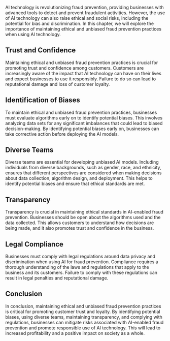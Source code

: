 
AI technology is revolutionizing fraud prevention, providing businesses with advanced tools to detect and prevent fraudulent activities. However, the use of AI technology can also raise ethical and social risks, including the potential for bias and discrimination. In this chapter, we will explore the importance of maintaining ethical and unbiased fraud prevention practices when using AI technology.

Trust and Confidence
--------------------

Maintaining ethical and unbiased fraud prevention practices is crucial for promoting trust and confidence among customers. Customers are increasingly aware of the impact that AI technology can have on their lives and expect businesses to use it responsibly. Failure to do so can lead to reputational damage and loss of customer loyalty.

Identification of Biases
------------------------

To maintain ethical and unbiased fraud prevention practices, businesses must evaluate algorithms early on to identify potential biases. This involves analyzing data sets for any significant imbalances that could lead to biased decision-making. By identifying potential biases early on, businesses can take corrective action before deploying the AI models.

Diverse Teams
-------------

Diverse teams are essential for developing unbiased AI models. Including individuals from diverse backgrounds, such as gender, race, and ethnicity, ensures that different perspectives are considered when making decisions about data collection, algorithm design, and deployment. This helps to identify potential biases and ensure that ethical standards are met.

Transparency
------------

Transparency is crucial in maintaining ethical standards in AI-enabled fraud prevention. Businesses should be open about the algorithms used and the data collected. This allows customers to understand how decisions are being made, and it also promotes trust and confidence in the business.

Legal Compliance
----------------

Businesses must comply with legal regulations around data privacy and discrimination when using AI for fraud prevention. Compliance requires a thorough understanding of the laws and regulations that apply to the business and its customers. Failure to comply with these regulations can result in legal penalties and reputational damage.

Conclusion
----------

In conclusion, maintaining ethical and unbiased fraud prevention practices is critical for promoting customer trust and loyalty. By identifying potential biases, using diverse teams, maintaining transparency, and complying with regulations, businesses can mitigate risks associated with AI-enabled fraud prevention and promote responsible use of AI technology. This will lead to increased profitability and a positive impact on society as a whole.

